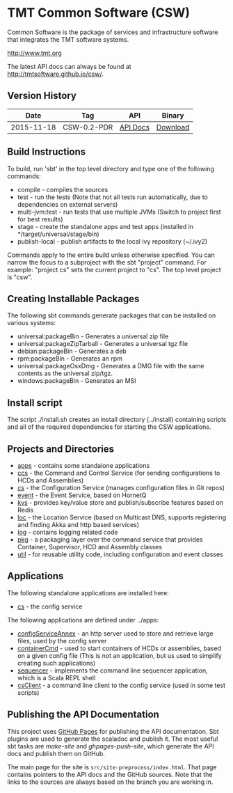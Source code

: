 TMT Common Software (CSW)
=========================

Common Software is the package of services and infrastructure software that integrates the TMT software systems.

http://www.tmt.org

The latest API docs can always be found at http://tmtsoftware.github.io/csw/.

Version History
---------------

| Date | Tag | API | Binary |
|-----|-----|--------|-----|
| 2015-11-18 | CSW-0.2-PDR | [API Docs](https://cdn.rawgit.com/tmtsoftware/csw/CSW-API-0.2-PDR/index.html) | [Download](https://github.com/tmtsoftware/csw/releases/tag/v0.2-PDR) |


Build Instructions
------------------

To build, run 'sbt' in the top level directory and type one of the following commands:

* compile - compiles the sources
* test - run the tests (Note that not all tests run automatically, due to dependencies on external servers)
* multi-jvm:test - run tests that use multiple JVMs (Switch to project first for best results)
* stage - create the standalone apps and test apps (installed in */target/universal/stage/bin)
* publish-local - publish artifacts to the local ivy repository (~/.ivy2)

Commands apply to the entire build unless otherwise specified.
You can narrow the focus to a subproject with the sbt "project" command.
For example: "project cs" sets the current project to "cs". The top level project is "csw".

Creating Installable Packages
-----------------------------

The following sbt commands generate packages that can be installed on various systems:

* universal:packageBin - Generates a universal zip file
* universal:packageZipTarball - Generates a universal tgz file
* debian:packageBin - Generates a deb
* rpm:packageBin - Generates an rpm
* universal:packageOsxDmg - Generates a DMG file with the same contents as the universal zip/tgz.
* windows:packageBin - Generates an MSI

Install script
-----------

The script ./install.sh creates an install directory (../install) containing scripts and all of the required dependencies
for starting the CSW applications.


Projects and Directories
------------------------

* [apps](apps) - contains some standalone applications
* [ccs](ccs) - the Command and Control Service (for sending configurations to HCDs and Assemblies)
* [cs](cs) - the Configuration Service (manages configuration files in Git repos)
* [event](event) - the Event Service, based on HornetQ
* [kvs](kvs) - provides key/value store and publish/subscribe features based on Redis
* [loc](loc) - the Location Service (based on Multicast DNS, supports registering and finding Akka and http based services)
* [log](log) - contains logging related code
* [pkg](pkg) - a packaging layer over the command service that provides Container, Supervisor, HCD and Assembly classes
* [util](util) - for reusable utility code, including configuration and event classes

Applications
-----------

The following standalone applications are installed here:

* [cs](cs) - the config service

The following applications are defined under ../apps:

* [configServiceAnnex](configServiceAnnex) - an http server used to store and retrieve large files, used by the config server
* [containerCmd](containerCmd) - used to start containers of HCDs or assemblies, based on a given config file (This is not an application, but us used to simplify creating such applications)
* [sequencer](sequencer) - implements the command line sequencer application, which is a Scala REPL shell
* [csClient](csClient) - a command line client to the config service (used in some test scripts)


Publishing the API Documentation
--------------------------------

This project uses [GitHub Pages](https://pages.github.com/) for publishing the API documentation.
Sbt plugins are used to generate the scaladoc and publish it.
The most useful sbt tasks are *make-site* and *ghpages-push-site*, which generate the API docs and publish them on GitHub.

The main page for the site is `src/site-preprocess/index.html`. That page contains pointers to the 
API docs and the GitHub sources. Note that the links to the sources are always based on the branch
you are working in.


